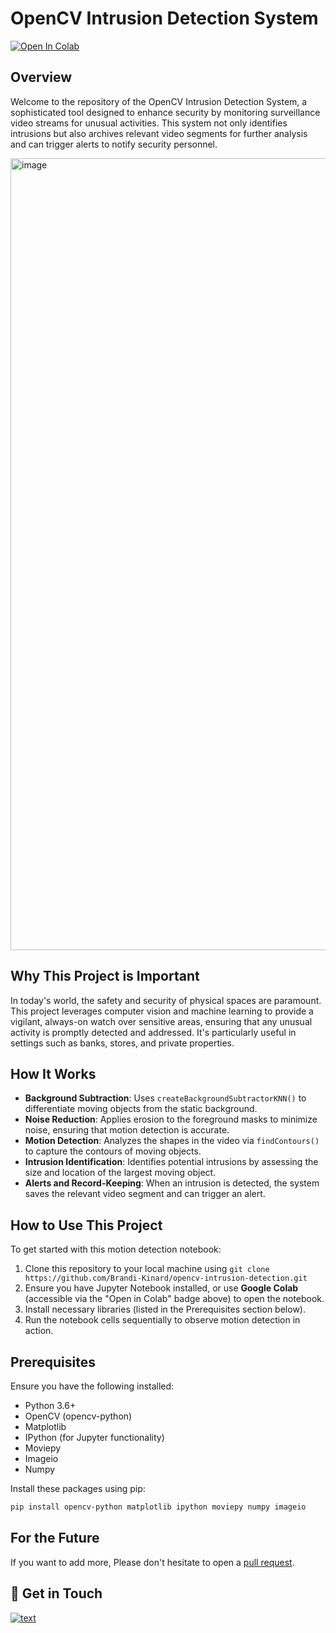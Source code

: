 # OpenCV Intrusion Detection System
<a target="_blank" href="https://colab.research.google.com/github/Brandi-Kinard/opencv-intrusion-detection/blob/main/Intrusion_Detection_Application.ipynb">
  <img src="https://colab.research.google.com/assets/colab-badge.svg" alt="Open In Colab"/>
</a>

## Overview
Welcome to the repository of the OpenCV Intrusion Detection System, a sophisticated tool designed to enhance security by monitoring surveillance video streams for unusual activities. This system not only identifies intrusions but also archives relevant video segments for further analysis and can trigger alerts to notify security personnel.

<img width="1267" alt="image" src="https://github.com/Brandi-Kinard/opencv-intrusion-detection/assets/52756042/70c02253-2659-4c75-9526-617c73683890">



## Why This Project is Important
In today's world, the safety and security of physical spaces are paramount. This project leverages computer vision and machine learning to provide a vigilant, always-on watch over sensitive areas, ensuring that any unusual activity is promptly detected and addressed. It's particularly useful in settings such as banks, stores, and private properties.

## How It Works
- **Background Subtraction**: Uses `createBackgroundSubtractorKNN()` to differentiate moving objects from the static background.
- **Noise Reduction**: Applies erosion to the foreground masks to minimize noise, ensuring that motion detection is accurate.
- **Motion Detection**: Analyzes the shapes in the video via `findContours()` to capture the contours of moving objects.
- **Intrusion Identification**: Identifies potential intrusions by assessing the size and location of the largest moving object.
- **Alerts and Record-Keeping**: When an intrusion is detected, the system saves the relevant video segment and can trigger an alert.

## How to Use This Project
To get started with this motion detection notebook:
1. Clone this repository to your local machine using `git clone https://github.com/Brandi-Kinard/opencv-intrusion-detection.git`
2. Ensure you have Jupyter Notebook installed, or use **Google Colab** (accessible via the "Open in Colab" badge above) to open the notebook.
3. Install necessary libraries (listed in the Prerequisites section below).
4. Run the notebook cells sequentially to observe motion detection in action.

## Prerequisites
Ensure you have the following installed:

- Python 3.6+
- OpenCV (opencv-python)
- Matplotlib
- IPython (for Jupyter functionality)
- Moviepy
- Imageio
- Numpy

Install these packages using pip:
```bash
pip install opencv-python matplotlib ipython moviepy numpy imageio
```

## For the Future
If you want to add more, Please don't hesitate to open a [pull request](https://github.com/Brandi-Kinard/opencv-intrusion-detection/pulls).

## 👋 Get in Touch
[![text](https://img.shields.io/badge/LinkedIn-0077B5?style=for-the-badge&logo=linkedin&logoColor=white)](https://www.linkedin.com/in/brandi-kinard)
